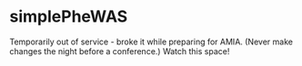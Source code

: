 # simplePheWAS

Temporarily out of service - broke it while preparing for AMIA. (Never make changes the night before a conference.) Watch this space!

